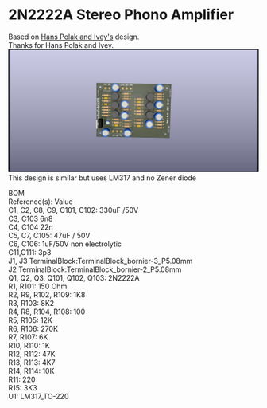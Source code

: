 2N2222A Stereo Phono Amplifier
=======
Based on [Hans Polak and Ivey's](https://www.diyaudio.com/community/threads/2n2222a-phono-preamp.158918/post-6392737) design. <br>
Thanks for Hans Polak and Ivey.
![img](https://github.com/PedroPMartin/2N2222A_stereo_phono_amplifier/blob/main/phono2.png)
This design is similar but uses LM317 and no Zener diode

BOM <br>
Reference(s): Value <br>
C1, C2, C8, C9, C101, C102: 330uF /50V <br>
C3, C103	6n8 <br>
C4, C104	22n <br>
C5, C7, C105:	47uF / 50V <br>
C6, C106:	1uF/50V non electrolytic <br>
C11,C111: 3p3 <br>
J1, J3	TerminalBlock:TerminalBlock_bornier-3_P5.08mm  <br>
J2	TerminalBlock:TerminalBlock_bornier-2_P5.08mm  <br>
Q1, Q2, Q3, Q101, Q102, Q103:	2N2222A <br>
R1, R101:	150 Ohm <br>
R2, R9, R102, R109:	1K8 <br>
R3, R103:	8K2 <br>
R4, R8, R104, R108:	100 <br>
R5, R105:	12K <br>
R6, R106:	270K <br>
R7, R107:	6K <br>
R10, R110:	1K <br>
R12, R112:	47K <br>
R13, R113:	4K7 <br>
R14, R114:	10K <br>
R11: 220 <br>
R15:	3K3  <br>
U1:	LM317_TO-220 <cr>


